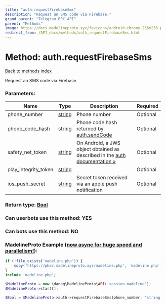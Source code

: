 ```yaml
---
title: "auth.requestFirebaseSms"
description: "Request an SMS code via Firebase."
grand_parent: "Telegram RPC API"
parent: "Methods"
image: https://docs.madelineproto.xyz/favicons/android-chrome-256x256.png
redirect_from: /API_docs/methods/auth_requestFirebaseSms.html
---
```

# Method: auth.requestFirebaseSms
[Back to methods index](index.html)



Request an SMS code via Firebase.

### Parameters:

| Name     |    Type       | Description | Required |
|----------|---------------|-------------|----------|
|phone\_number|[string](/API_docs/types/string.html) | Phone number | Optional|
|phone\_code\_hash|[string](/API_docs/types/string.html) | Phone code hash returned by [auth.sendCode](../methods/auth.sendCode.html) | Optional|
|safety\_net\_token|[string](/API_docs/types/string.html) | On Android, a JWS object obtained as described in the [auth documentation »](https://core.telegram.org/api/auth) | Optional|
|play\_integrity\_token|[string](/API_docs/types/string.html) |  | Optional|
|ios\_push\_secret|[string](/API_docs/types/string.html) | Secret token received via an apple push notification | Optional|


### Return type: [Bool](/API_docs/types/Bool.html)

### Can userbots use this method: **YES**

### Can bots use this method: **NO**


### MadelineProto Example ([now async for huge speed and parallelism!](https://docs.madelineproto.xyz/docs/ASYNC.html)):


```php
if (!file_exists('madeline.php')) {
    copy('https://phar.madelineproto.xyz/madeline.php', 'madeline.php');
}
include 'madeline.php';

$MadelineProto = new \danog\MadelineProto\API('session.madeline');
$MadelineProto->start();

$Bool = $MadelineProto->auth->requestFirebaseSms(phone_number: 'string', phone_code_hash: 'string', safety_net_token: 'string', play_integrity_token: 'string', ios_push_secret: 'string', );
```

